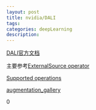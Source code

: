 ```yaml
---
layout: post
title: nvidia/DALI
tags:
categories: deepLearning
description:
---
```


[DALI官方文档](https://docs.nvidia.com/deeplearning/sdk/dali-developer-guide/docs/index.html)

主要参考[ExternalSource operator](https://docs.nvidia.com/deeplearning/sdk/dali-developer-guide/docs/examples/external_input.html?highlight=externalinputiterator)

[Supported operations](https://docs.nvidia.com/deeplearning/sdk/dali-developer-guide/docs/supported_ops.html)

[augmentation_gallery](https://docs.nvidia.com/deeplearning/sdk/dali-developer-guide/docs/examples/augmentation_gallery.html)









0
